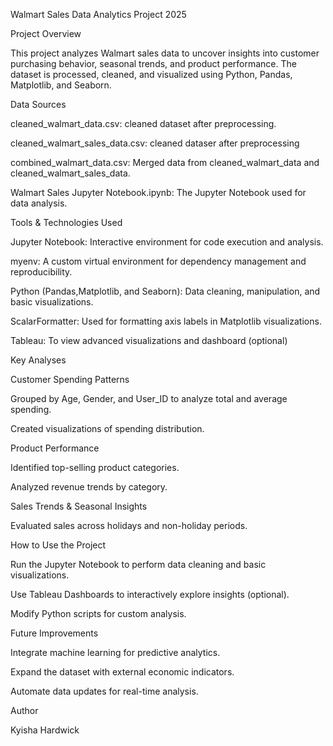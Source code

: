 Walmart Sales Data Analytics Project 2025

Project Overview

This project analyzes Walmart sales data to uncover insights into customer purchasing behavior, seasonal trends, and product performance. The dataset is processed, cleaned, and visualized using Python, Pandas, Matplotlib, and Seaborn.


Data Sources

cleaned_walmart_data.csv: cleaned dataset after preprocessing.

cleaned_walmart_sales_data.csv: cleaned dataser after preprocessing

combined_walmart_data.csv: Merged data from cleaned_walmart_data and cleaned_walmart_sales_data.

Walmart Sales Jupyter Notebook.ipynb: The Jupyter Notebook used for data analysis.


Tools & Technologies Used

Jupyter Notebook: Interactive environment for code execution and analysis.

myenv: A custom virtual environment for dependency management and reproducibility.

Python (Pandas,Matplotlib, and Seaborn): Data cleaning, manipulation, and basic visualizations.

ScalarFormatter: Used for formatting axis labels in Matplotlib visualizations.

Tableau: To view advanced visualizations and dashboard (optional)


Key Analyses

Customer Spending Patterns

Grouped by Age, Gender, and User_ID to analyze total and average spending.

Created visualizations of spending distribution.

Product Performance

Identified top-selling product categories.

Analyzed revenue trends by category.

Sales Trends & Seasonal Insights

Evaluated sales across holidays and non-holiday periods.


How to Use the Project

Run the Jupyter Notebook to perform data cleaning and basic visualizations.

Use Tableau Dashboards to interactively explore insights (optional).

Modify Python scripts for custom analysis.


Future Improvements

Integrate machine learning for predictive analytics.

Expand the dataset with external economic indicators.

Automate data updates for real-time analysis.


Author

Kyisha Hardwick


